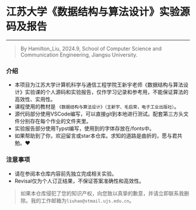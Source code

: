 # 江苏大学《数据结构与算法设计》实验源码及报告

---

> By Hamilton_Liu, 2024.9, School of Computer Science and Communication Engineering, Jiangsu University.

### 介绍

- 本项目为江苏大学计算机科学与通信工程学院王新宇老师《数据结构与算法设计》实验课的个人源码和实验报告，仅作学习记录和参考用，不能保证算法的高效性、实用性。
- 课程使用的教材是 `《数据结构与算法设计》（王新宇、毛启荣，电子工业出版社）`。
- 源代码部分使用VSCode编写，可以直接git到本地进行测试。配套第三方头文件分别存在每个作业的文件夹里。
- 实验报告部分使用Typst编写，使用到的字体存放在/fonts中。
- 如果帮助到了你，欢迎留言或star本仓库。求知的道路是曲折的，愿与君共勉。❤️

### 注意事项

- 请在参阅本仓库内容前先独立完成相关实验。
- Revisal仅为个人订正结果，不保证答案准确性和高效性。

> 如果本仓库侵犯了您的知识产权，向您致以真挚的歉意，并请立即联系我删除。我的工作邮箱为`liuhao@stmail.ujs.edu.cn`。
